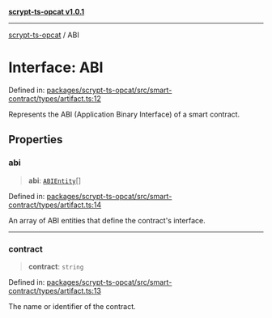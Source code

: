 [**scrypt-ts-opcat v1.0.1**](../README.md)

***

[scrypt-ts-opcat](../README.md) / ABI

# Interface: ABI

Defined in: [packages/scrypt-ts-opcat/src/smart-contract/types/artifact.ts:12](https://github.com/OPCAT-Labs/ts-tools/blob/2cea47af983eceafde930347ac310f78dee140a3/packages/scrypt-ts-opcat/src/smart-contract/types/artifact.ts#L12)

Represents the ABI (Application Binary Interface) of a smart contract.

## Properties

### abi

> **abi**: [`ABIEntity`](ABIEntity.md)[]

Defined in: [packages/scrypt-ts-opcat/src/smart-contract/types/artifact.ts:14](https://github.com/OPCAT-Labs/ts-tools/blob/2cea47af983eceafde930347ac310f78dee140a3/packages/scrypt-ts-opcat/src/smart-contract/types/artifact.ts#L14)

An array of ABI entities that define the contract's interface.

***

### contract

> **contract**: `string`

Defined in: [packages/scrypt-ts-opcat/src/smart-contract/types/artifact.ts:13](https://github.com/OPCAT-Labs/ts-tools/blob/2cea47af983eceafde930347ac310f78dee140a3/packages/scrypt-ts-opcat/src/smart-contract/types/artifact.ts#L13)

The name or identifier of the contract.
